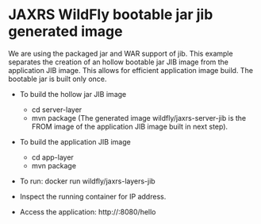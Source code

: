# JAXRS WildFly bootable jar jib generated image

We are using the packaged jar and WAR support of jib.
This example separates the creation of an hollow bootable jar JIB image
from the application JIB image. This allows for efficient application image build. The bootable jar is built only once.

* To build the hollow jar JIB image

  * cd server-layer
  * mvn package
(The generated image wildfly/jaxrs-server-jib is the FROM image of the application JIB image built in next step).
 
* To build the application JIB image

  * cd app-layer
  * mvn package

* To run: docker run wildfly/jaxrs-layers-jib

* Inspect the running container for IP address.

* Access the application: http://<container ip>:8080/hello
